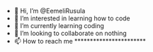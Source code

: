 - 👋 Hi, I’m @EemeliRusula
- 👀 I’m interested in learning how to code
- 🌱 I’m currently learning coding
- 💞️ I’m looking to collaborate on nothing
- 📫 How to reach me ***********************

<!---
EemeliRusula/EemeliRusula is a ✨ special ✨ repository because its `README.md` (this file) appears on your GitHub profile.
You can click the Preview link to take a look at your changes.
--->
